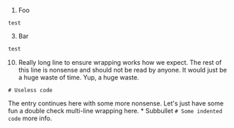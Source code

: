 1. Foo
```
test
```
3. Bar
```markdown
test
```
10. Really long line to ensure wrapping works how we expect. The rest of this line is
nonsense and should not be read by anyone. It would just be a huge waste of time. Yup, a
huge waste.
```
# Useless code
```
The entry continues here with some more nonsense. Let's just have some fun a double check multi-line wrapping here.
    * Subbullet
        ```
        # Some indented code
        ```
      more info.